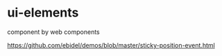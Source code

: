 # ui-elements

component by web components

https://github.com/ebidel/demos/blob/master/sticky-position-event.html

